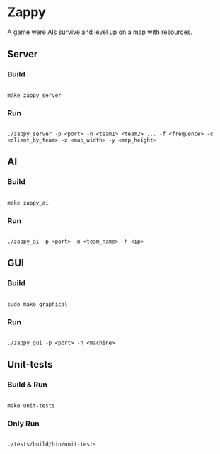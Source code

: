 # Zappy

A game were AIs survive and level up on a map with resources.

## Server

### Build

```

make zappy_server

```

### Run

```

./zappy_server -p <port> -n <team1> <team2> ... -f <frequence> -c <client_by_team> -x <map_width> -y <map_height>

```

## AI

### Build

```

make zappy_ai

```

### Run

```

./zappy_ai -p <port> -n <team_name> -h <ip>

```

## GUI

### Build

```

sudo make graphical

```

### Run

```

./zappy_gui -p <port> -h <machine>

```

## Unit-tests

### Build & Run

```

make unit-tests

```

### Only Run

```

./tests/build/bin/unit-tests

```
